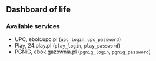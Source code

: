 ## Dashboard of life

### Available services ###

* UPC, ebok.upc.pl (`upc_login`, `upc_password`)
* Play, 24.play.pl (`play_login`, `play_password`)
* PGNiG, ebok.gazownia.pl (`pgnig_login`, `pgnig_password`)
